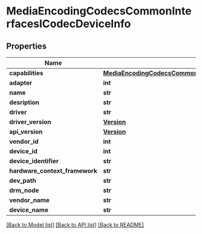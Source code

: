 # MediaEncodingCodecsCommonInterfacesICodecDeviceInfo

## Properties
Name | Type | Description | Notes
------------ | ------------- | ------------- | -------------
**capabilities** | [**MediaEncodingCodecsCommonInterfacesICodecDeviceCapabilities**](MediaEncodingCodecsCommonInterfacesICodecDeviceCapabilities.md) |  | [optional] 
**adapter** | **int** |  | [optional] 
**name** | **str** |  | [optional] 
**desription** | **str** |  | [optional] 
**driver** | **str** |  | [optional] 
**driver_version** | [**Version**](Version.md) |  | [optional] 
**api_version** | [**Version**](Version.md) |  | [optional] 
**vendor_id** | **int** |  | [optional] 
**device_id** | **int** |  | [optional] 
**device_identifier** | **str** |  | [optional] 
**hardware_context_framework** | **str** |  | [optional] 
**dev_path** | **str** |  | [optional] 
**drm_node** | **str** |  | [optional] 
**vendor_name** | **str** |  | [optional] 
**device_name** | **str** |  | [optional] 

[[Back to Model list]](../README.md#documentation-for-models) [[Back to API list]](../README.md#documentation-for-api-endpoints) [[Back to README]](../README.md)

